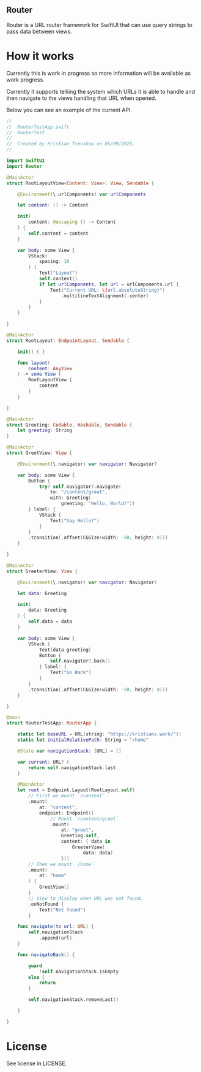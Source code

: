 Router
----

Router is a URL router framework for SwiftUI that can use query strings to pass data between views.

# How it works

Currently this is work in progress so more information will be available as work progress.

Currently it supports telliing the system which URLs it is able to handle and then navigate to the views handling that URL when opened.

Below you can see an example of the current API.

````swift
//
//  RouterTestApp.swift
//  RouterTest
//
//  Created by Kristian Trenskow on 05/09/2025.
//

import SwiftUI
import Router

@MainActor
struct RootLayoutView<Content: View>: View, Sendable {

	@Environment(\.urlComponents) var urlComponents

	let content: () -> Content

	init(
		content: @escaping () -> Content
	) {
		self.content = content
	}

	var body: some View {
		VStack(
			spacing: 10
		) {
			Text("Layout")
			self.content()
			if let urlComponents, let url = urlComponents.url {
				Text("Current URL: \(url.absoluteString)")
					.multilineTextAlignment(.center)
			}
		}
	}

}

@MainActor
struct RootLayout: EndpointLayout, Sendable {

	init() { }

	func layout(
		content: AnyView
	) -> some View {
		RootLayoutView {
			content
		}
	}

}

@MainActor
struct Greeting: Codable, Hashable, Sendable {
	let greeting: String
}

@MainActor
struct GreetView: View {

	@Environment(\.navigator) var navigator: Navigator?

	var body: some View {
		Button {
			try? self.navigator?.navigate(
				to: "/content/greet",
				with: Greeting(
					greeting: "Hello, World!"))
		} label: {
			VStack {
				Text("Say Hello?")
			}
		}
		.transition(.offset(CGSize(width: -50, height: 0)))
	}

}

@MainActor
struct GreeterView: View {

	@Environment(\.navigator) var navigator: Navigator?

	let data: Greeting

	init(
		data: Greeting
	) {
		self.data = data
	}

	var body: some View {
		VStack {
			Text(data.greeting)
			Button {
				self.navigator?.back()
			} label: {
				Text("Go Back")
			}
		}
		.transition(.offset(CGSize(width: -50, height: 0)))
	}

}

@main
struct RouterTestApp: RouterApp {

	static let baseURL = URL(string: "https://kristians.work/")!
	static let initialRelativePath: String = "/home"

	@State var navigationStack: [URL] = []

	var current: URL? {
		return self.navigationStack.last
	}

	@MainActor
	let root = Endpoint.Layout(RootLayout.self)
		// First we mount `/content`
		.mount(
			at: "content",
			endpoint: Endpoint()
				// Mount `/content/greet`
				.mount(
					at: "greet",
					Greeting.self,
					content: { data in
						GreeterView(
							data: data)
					}))
		// Then we mount `/home`
		.mount(
			at: "home"
		) {
			GreetView()
		}
		// View to display when URL was not found.
		.onNotFound {
			Text("Not found")
		}

	func navigate(to url: URL) {
		self.navigationStack
			.append(url)
	}

	func navigateBack() {

		guard
			!self.navigationStack.isEmpty
		else {
			return
		}

		self.navigationStack.removeLast()

	}

}


````

# License

See license in LICENSE.
